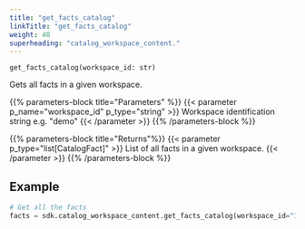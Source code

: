 ```yaml
---
title: "get_facts_catalog"
linkTitle: "get_facts_catalog"
weight: 40
superheading: "catalog_workspace_content."
---
```




``get_facts_catalog(workspace_id: str)``

Gets all facts in a given workspace.

{{% parameters-block  title="Parameters" %}}
{{< parameter p_name="workspace_id" p_type="string" >}}
Workspace identification string e.g. "demo"
{{< /parameter >}}
{{% /parameters-block %}}

{{% parameters-block title="Returns"%}}
{{< parameter p_type="list[CatalogFact]" >}}
List of all facts in a given workspace.
{{< /parameter >}}
{{% /parameters-block %}}

## Example

```python
# Get all the facts
facts = sdk.catalog_workspace_content.get_facts_catalog(workspace_id="123")
```
